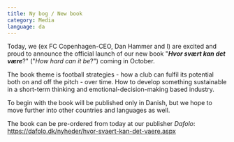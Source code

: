 ```yaml
---
title: Ny bog / New book
category: Media
language: da
---
```

Today, we (ex FC Copenhagen-CEO, Dan Hammer and I) are excited and proud to announce the official launch of our new book "_**Hvor svært kan det være**_?" ("_How hard can it be_?") coming in October.

The book theme is football strategies - how a club can fulfil its potential both on and off the pitch - over time. How to develop something sustainable in a short-term thinking and emotional-decision-making based industry. 

To begin with the book will be published only in Danish, but we hope to move further into other countries and languages as well.

The book can be pre-ordered from today at our publisher _Dafolo_: <https://dafolo.dk/nyheder/hvor-svaert-kan-det-vaere.aspx>
